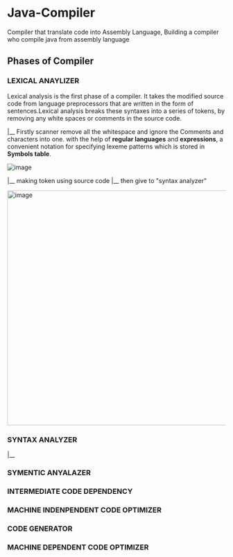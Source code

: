 # Java-Compiler
Compiler that translate code into Assembly Language,
Building a compiler who compile java from assembly language

## Phases of Compiler

### LEXICAL ANAYLIZER
Lexical analysis is the first phase of a compiler. It takes the modified source code from language preprocessors that are written in the form of sentences.Lexical analysis breaks these syntaxes into a series of tokens, by removing any white spaces or comments in the source code.

   |__ Firstly scanner remove all the whitespace and ignore the Comments and characters into one. with the help of **regular languages** and **expressions**, a convenient notation for specifying lexeme patterns which is stored in **Symbols table**.
     
   ![image](https://github.com/maaz-lab/Java-Compiler/assets/134712721/3102cc20-5cf4-4497-844d-ecb06d26fc21)

   |__ making token using source code
   |__ then give to "syntax analyzer"
   
   <img width="542" alt="image" src="https://github.com/maaz-lab/Java-Compiler/assets/134712721/4f92ef38-71e4-4f36-b036-b9a2524e1c32">

### SYNTAX ANALYZER
   |__ 
### SYMENTIC ANYALAZER
### INTERMEDIATE CODE DEPENDENCY
### MACHINE INDENPENDENT CODE OPTIMIZER
### CODE GENERATOR
### MACHINE DEPENDENT CODE OPTIMIZER
